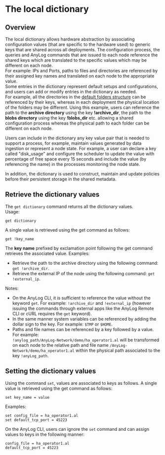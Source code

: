 # The local dictionary

## Overview
The local dictionary allows hardware abstraction by associating configuration values (that are specific to the hardware used)
to generic keys that are shared across all deployments. The configuration process, the queries and AnyLog commands that are
issued to each node reference the shared keys which are translated to the specific values which may be different on each node.  
For example: IPs and Ports, paths to files and directories are referenced by their assigned key names and translated on each node
to the appropriate value.  
Some entries in the dictionary represent default setups and configurations, and users can add or modify entries in
the dictionary as needed.  
For example, all the directories in the [default folders structure](getting%20started.md#local-directory-structure)
can be referenced by their keys, whereas in each deployment the physical location of the folders may be different.
Using this example, users can reference the path to the **archive directory** using the key **!archive_dir**, the
path to the **blobs directory** using the key **!blobs_dir** etc. allowing a shared configuration process whereas the 
physical path to each folder can be different on each node.


Users can include in the dictionary any key value pair that is needed to support a process, for example, maintain values
generated by data ingestion or represent a node state. For example, a user can declare a key called "disk_usage" and
configure the scheduler to update the value with percentage of free space every 15 seconds and include the value
(by referencing the name) in the processes monitoring the node state.

In addition, the dictionary is used to construct, maintain and update policies before their persistent storage in the shared metadata.

## Retrieve the dictionary values

The ```get dictionary``` command returns all the dictionary values.  
Usage:
```anylog
get dictionary
```

A single value is retrieved using the get command as follows:
```anylog
get !key_name
```
The **key name** prefixed by exclamation point following the get command retrieves the associated value.
Examples:  
* Retrieve the path to the archive directory using the following command: ```get !archive_dir```.
* Retrieve the external IP of the node using the following command:  ```get !external_ip```.

Notes:
* On the AnyLog CLI, it is sufficient to reference the value without the keyword ```get```. For example: ```!archive_dir```
and ```!external_ip``` (however issuing the commands through external apps like the AnyLog Remote CLI or cURL requires the ```get``` keyword).
* In the same manner system variables can be referenced by adding the dollar sign to the key. For example: ```$TMP``` or ```$HOME```.
* Paths and file names can be referenced by a key followed by a value. For example:  
```!anylog_path/AnyLog-Network/demo/ha_operator1.al``` will be transformed on each node to the relative path and file name 
  ```/AnyLog-Network/demo/ha_operator1.al``` within the physical path associated to the key ```!anyLog_path```.
  
## Setting the dictionary values

Using the command ```set```, values are associated to keys as follows. 
A single value is retrieved using the get command as follows:
```anylog
set key_name = value
```
Examples:
```anylog
set config_file = ha_operator1.al
set default_tcp_port = 45223 
```
On the AnyLog CLI, users can ignore the ```set``` command and can assign values to keys in the following manner:
```anylog
config_file = ha_operator1.al
default_tcp_port = 45223 
```

